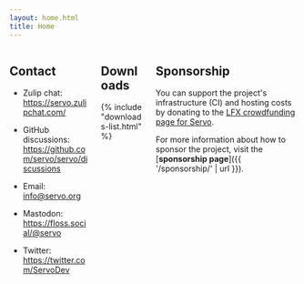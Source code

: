 ```yaml
---
layout: home.html
title: Home
---
```


<div class="columns">
  <div class="column">

## Contact

* Zulip chat: <https://servo.zulipchat.com/>
* GitHub discussions: <https://github.com/servo/servo/discussions>
* Email: <info@servo.org>
* Mastodon: <https://floss.social/@servo>
* Twitter: <https://twitter.com/ServoDev>

  </div>
  <div class="column">

## Downloads

{% include "downloads-list.html" %}

  </div>
  <div class="column">

## Sponsorship

You can support the project's infrastructure (CI) and hosting costs by donating to the [LFX crowdfunding page for Servo](https://crowdfunding.lfx.linuxfoundation.org/projects/servo).

For more information about how to sponsor the project, visit the [**sponsorship page**]({{ '/sponsorship/' | url }}).

  </div>
</div>

